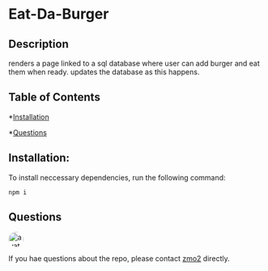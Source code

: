 
# Eat-Da-Burger

## Description 

renders a page linked to a sql database where user can add burger and eat them when ready. updates the database as this happens.

## Table of Contents

*[Installation](#Installation)

*[Questions](#Questions)

## Installation:
To install neccessary dependencies, run the following command:

    npm i
    

## Questions

<img src="https://avatars2.githubusercontent.com/u/34842627?v=4" alt="avatar" style="border-radius:16px" width="30"/>

If you hae questions about the repo, please contact [zmo2](https://github.com/zmo2) directly. 

